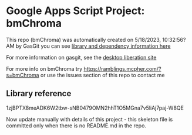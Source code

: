 # Google Apps Script Project: bmChroma
This repo (bmChroma) was automatically created on 5/18/2023, 10:32:56?AM by GasGit
you can see [library and dependency information here](dependencies.md)

For more information on gasgit, see the [desktop liberation site](https://ramblings.mcpher.com/drive-sdk-and-github/migrategasgit/ "desktop liberation")

For more info on bmChroma try https://ramblings.mcpher.com/?s=bmChroma or use the issues section of this repo to contact me
## Library reference
1zjBPTX8meADK6W2tbw-sNB0479OMN2hhT1O5MGna7v5liAj7paj-W8QE

Now update manually with details of this project - this skeleton file is committed only when there is no README.md in the repo.